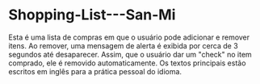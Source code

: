 # Shopping-List---San-Mi
Esta é uma lista de compras em que o usuário pode adicionar e remover itens. Ao remover, uma mensagem de alerta é exibida por cerca de 3 segundos até desaparecer. Assim, que o usuário dar um "check" no item comprado, ele é removido automaticamente. Os textos principais estão escritos em inglês para a prática pessoal do idioma. 
